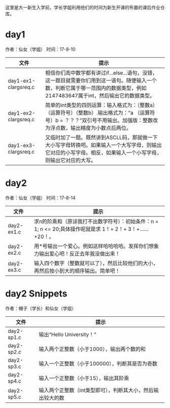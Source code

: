 这里是大一新生入学前，学长学姐利用他们的时间为新生开课的布置的课后作业仓库。

# day1

作者：仙女（学姐）
时间：17-8-10

| 文件 | 提示 |
| ------ | ------- |
| day1-ex1-clargsreq.c | 相信你们高中数学都有讲过if...else...语句，没错，这一题目就需要你们用到这一语句。随便输入一个数，判断它属于哪一范围内的数据类型，例如2147483647属于int，然后输出它的数据类型。 |
| day1-ex2-clargsreq.c | 简单的int类型的四则运算：输入格式为：（整数a） （运算符号）（整数b）.输出格式为：“a （运算符号）b = ？？？”双引号不用输出。加强版：整数改为浮点数，输出精度为小数点后两位。 |
| day1-ex3-clargsreq.c | 又临时加了一题。既然讲到ASCLL码，那就做一下大小写字母转换吧。如果输入一个大写字母，则输出它对应的小写字母。相反，如果输入一个小写字母，则输出它对应的大写。 |

# day2

作者：仙女（学姐）
时间：17-8-14

| 文件 | 提示 |
| ------ | ------- |
| day2-ex1.c | 求n的阶乘和（原谅我打不出数学符号）：初始条件：n = 1; n <= 20;具体操作呢就是求 1！+ 2！+ 3！+…… +20！。 |
| day2-ex2.c | 用*号输出一个爱心。例如这样哈哈哈哈。发挥你们想象力输出爱心吧！反正去年我没做出来！ |
| day2-ex3.c | 输入四个数字（整数就可以了），然后比较他们的大小，再然后按小到大的顺序输出。简单吧！ |

# day2 Snippets

作者：帽子（学长）和仙女（学姐）

| 文件 | 提示 |
| ------ | ------ |
| day2-sp1.c | 输出“Hello University！” |
| day2-sp2.c | 输入两个正整数（小于1000），输出两个数的和 |
| day2-sp3.c | 输入一个正整数（小于100000），判断其是否为奇数 | 
| day2-sp4.c | 输入一个正整数（小于15），输出其阶乘 |
| day2-sp5.c | 输入两个正整数（int类型即可），判断其大小，然后输出较大的数 |

